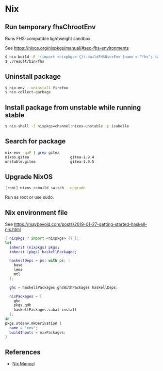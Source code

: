 # Nix

## Run temporary fhsChrootEnv

Runs FHS-compatible lightweight sandbox.

See https://nixos.org/nixpkgs/manual/#sec-fhs-environments

```bash
$ nix-build -E '(import <nixpkgs> {}).buildFHSUserEnv {name = "fhs"; targetPkgs = pkgs: (with pkgs; []); }'
$ ./result/bin/fhs
```

## Uninstall package

```bash
$ nix-env --uninstall firefox
$ nix-collect-garbage
```

## Install package from unstable while running stable

```bash
$ nix-shell -I nixpkgs=channel:nixos-unstable -p isabelle
```

## Search for package

```bash
nix-env -qaP | grep gitea
nixos.gitea                   gitea-1.9.4
unstable.gitea                gitea-1.9.5
```

## Upgrade NixOS

```bash
[root] nixos-rebuild switch --upgrade
```

Run as root or use sudo.

## Nix environment file

See https://maybevoid.com/posts/2019-01-27-getting-started-haskell-nix.html

```nix
{ nixpkgs ? import <nixpkgs> {} }:
let
  inherit (nixpkgs) pkgs;
  inherit (pkgs) haskellPackages;

  haskellDeps = ps: with ps; [
    base
    lens
    mtl
  ];

  ghc = haskellPackages.ghcWithPackages haskellDeps;

  nixPackages = [
    ghc
    pkgs.gdb
    haskellPackages.cabal-install
  ];
in
pkgs.stdenv.mkDerivation {
  name = "env";
  buildInputs = nixPackages;
}
```

## References

- [Nix Manual](https://nixos.org/manual/nix/stable/)
